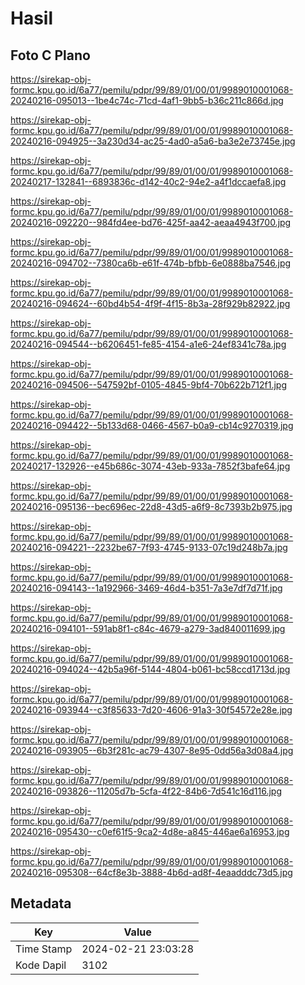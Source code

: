# Hasil

## Foto C Plano

https://sirekap-obj-formc.kpu.go.id/6a77/pemilu/pdpr/99/89/01/00/01/9989010001068-20240216-095013--1be4c74c-71cd-4af1-9bb5-b36c211c866d.jpg

https://sirekap-obj-formc.kpu.go.id/6a77/pemilu/pdpr/99/89/01/00/01/9989010001068-20240216-094925--3a230d34-ac25-4ad0-a5a6-ba3e2e73745e.jpg

https://sirekap-obj-formc.kpu.go.id/6a77/pemilu/pdpr/99/89/01/00/01/9989010001068-20240217-132841--6893836c-d142-40c2-94e2-a4f1dccaefa8.jpg

https://sirekap-obj-formc.kpu.go.id/6a77/pemilu/pdpr/99/89/01/00/01/9989010001068-20240216-092220--984fd4ee-bd76-425f-aa42-aeaa4943f700.jpg

https://sirekap-obj-formc.kpu.go.id/6a77/pemilu/pdpr/99/89/01/00/01/9989010001068-20240216-094702--7380ca6b-e61f-474b-bfbb-6e0888ba7546.jpg

https://sirekap-obj-formc.kpu.go.id/6a77/pemilu/pdpr/99/89/01/00/01/9989010001068-20240216-094624--60bd4b54-4f9f-4f15-8b3a-28f929b82922.jpg

https://sirekap-obj-formc.kpu.go.id/6a77/pemilu/pdpr/99/89/01/00/01/9989010001068-20240216-094544--b6206451-fe85-4154-a1e6-24ef8341c78a.jpg

https://sirekap-obj-formc.kpu.go.id/6a77/pemilu/pdpr/99/89/01/00/01/9989010001068-20240216-094506--547592bf-0105-4845-9bf4-70b622b712f1.jpg

https://sirekap-obj-formc.kpu.go.id/6a77/pemilu/pdpr/99/89/01/00/01/9989010001068-20240216-094422--5b133d68-0466-4567-b0a9-cb14c9270319.jpg

https://sirekap-obj-formc.kpu.go.id/6a77/pemilu/pdpr/99/89/01/00/01/9989010001068-20240217-132926--e45b686c-3074-43eb-933a-7852f3bafe64.jpg

https://sirekap-obj-formc.kpu.go.id/6a77/pemilu/pdpr/99/89/01/00/01/9989010001068-20240216-095136--bec696ec-22d8-43d5-a6f9-8c7393b2b975.jpg

https://sirekap-obj-formc.kpu.go.id/6a77/pemilu/pdpr/99/89/01/00/01/9989010001068-20240216-094221--2232be67-7f93-4745-9133-07c19d248b7a.jpg

https://sirekap-obj-formc.kpu.go.id/6a77/pemilu/pdpr/99/89/01/00/01/9989010001068-20240216-094143--1a192966-3469-46d4-b351-7a3e7df7d71f.jpg

https://sirekap-obj-formc.kpu.go.id/6a77/pemilu/pdpr/99/89/01/00/01/9989010001068-20240216-094101--591ab8f1-c84c-4679-a279-3ad840011699.jpg

https://sirekap-obj-formc.kpu.go.id/6a77/pemilu/pdpr/99/89/01/00/01/9989010001068-20240216-094024--42b5a96f-5144-4804-b061-bc58ccd1713d.jpg

https://sirekap-obj-formc.kpu.go.id/6a77/pemilu/pdpr/99/89/01/00/01/9989010001068-20240216-093944--c3f85633-7d20-4606-91a3-30f54572e28e.jpg

https://sirekap-obj-formc.kpu.go.id/6a77/pemilu/pdpr/99/89/01/00/01/9989010001068-20240216-093905--6b3f281c-ac79-4307-8e95-0dd56a3d08a4.jpg

https://sirekap-obj-formc.kpu.go.id/6a77/pemilu/pdpr/99/89/01/00/01/9989010001068-20240216-093826--11205d7b-5cfa-4f22-84b6-7d541c16d116.jpg

https://sirekap-obj-formc.kpu.go.id/6a77/pemilu/pdpr/99/89/01/00/01/9989010001068-20240216-095430--c0ef61f5-9ca2-4d8e-a845-446ae6a16953.jpg

https://sirekap-obj-formc.kpu.go.id/6a77/pemilu/pdpr/99/89/01/00/01/9989010001068-20240216-095308--64cf8e3b-3888-4b6d-ad8f-4eaadddc73d5.jpg


## Metadata

| Key        | Value               |
| ---------- | ------------------- |
| Time Stamp | 2024-02-21 23:03:28 |
| Kode Dapil | 3102                |



